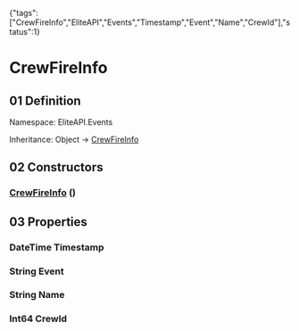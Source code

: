 {"tags":["CrewFireInfo","EliteAPI","Events","Timestamp","Event","Name","CrewId"],"status":1}

# CrewFireInfo

## 01 Definition

Namespace: <span class='code'>EliteAPI.Events</span>

Inheritance: <span class='code'>Object</span> → <span class='code'>[CrewFireInfo](../../EliteAPI/Events/CrewFireInfo.html)</span>

## 02 Constructors

### <span class='code'>[CrewFireInfo](../../EliteAPI/Events/CrewFireInfo.html)</span> ()

## 03 Properties

### <span class='code'>DateTime</span> Timestamp

### <span class='code'>String</span> Event

### <span class='code'>String</span> Name

### <span class='code'>Int64</span> CrewId

